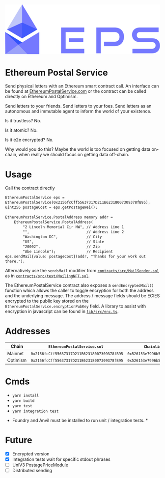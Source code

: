![logo](imgs/EPS-opt-1-dark@1920x.png)

# Ethereum Postal Service

Send physical letters with an Ethereum smart contract call. An interface can be found at [EthereumPostalService.com](https://ethereumpostalservice.com/) or the contract can be called directly on Ethereum and Optimism.

Send letters to your friends. Send letters to your foes. Send letters as an autonomous and immutable agent to inform the world of your existence.

Is it trustless? No.

Is it atomic? No.

Is it e2e encrypted? No.

Why would you do this? Maybe the world is too focused on getting data on-chain, when really we should focus on getting data off-chain.

# Usage

Call the contract directly

```solidity
EthereumPostalService eps = EthereumPostalService(0x2156fcCff55637317D211B62318007309378fB95);
uint256 postageCost = eps.getPostageWei();

EthereumPostalService.PostalAddress memory addr =
    EthereumPostalService.PostalAddress(
        "2 Lincoln Memorial Cir NW", // Address Line 1
        "",                          // Address Line 2
        "Washington DC",             // City
        "US",                        // State
        "20002",                     // Zip
        "Abe Lincoln");              // Recipient
eps.sendMail{value: postageCost}(addr, "Thanks for your work out there.");
```

Alternatively use the `sendsMail` modifier from [`contracts/src/MailSender.sol`](contracts/src/MailSender.sol) as in [`contracts/src/test/MailingNFT.sol`](contracts/src/MailSender.sol).

The EthereumPostalService contract also exposes a `sendEncryptedMail()` function which allows the caller to toggle encryption for both the address and the underlying message. The address / message fields should be ECIES encrypted to the public key stored on the `EthereumPostalService.encryptionPubKey` field. A library to assist with encryption in javascript can be found in [`lib/src/enc.ts`](lib/src/enc.ts).

# Addresses

| Chain    | `EthereumPostalService.sol `                 | `ChainlinkPostagePriceModule`                | Chainlink ETH / USD                          |
| -------- | -------------------------------------------- | -------------------------------------------- | -------------------------------------------- |
| Mainnet  | `0x2156fcCff55637317D211B62318007309378fB95` | `0x526153e7996b5CcD6971E41b38E75C924b3f7044` | `0x5f4eC3Df9cbd43714FE2740f5E3616155c5b8419` |
| Optimism | `0x2156fcCff55637317D211B62318007309378fB95` | `0x526153e7996b5CcD6971E41b38E75C924b3f7044` | `0x13e3Ee699D1909E989722E753853AE30b17e08c5` |

# Cmds

- `yarn install`
- `yarn build`
- `yarn test`
- `yarn integration test`

* Foundry and Anvil must be installed to run unit / integration tests. \*

# Future

- [x] Encrypted version
- [x] Integration tests wait for specific stdout phrases
- [ ] UniV3 PostagePriceModule
- [ ] Distributed sending
